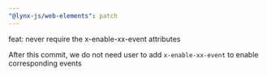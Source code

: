 ```yaml
---
"@lynx-js/web-elements": patch
---
```


feat: never require the x-enable-xx-event attributes

After this commit, we do not need user to add `x-enable-xx-event` to enable corresponding events
